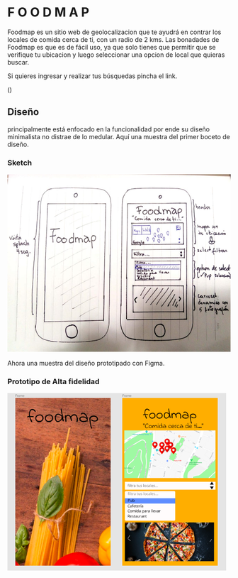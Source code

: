 #  F O O D M A P

Foodmap es un sitio web de geolocalizacion que te ayudrá en contrar los locales de comida cerca de ti, con un radio de 2 kms.
Las bonadades de Foodmap es que es de fácil uso, ya que solo tienes que permitir que se verifique tu ubicacion y luego seleccionar una opcion de local que quieras buscar.

Si quieres ingresar y realizar tus búsquedas pincha el link.

()

## Diseño

principalmente está enfocado en la funcionalidad por ende su diseño minimalista no distrae de lo medular.
Aquí una muestra del primer boceto de diseño.

### Sketch

<img src="src/css/img/sketch.jpeg"  height="400" alt="sketch"/>

Ahora una muestra del diseño prototipado con Figma.

### Prototipo de Alta fidelidad

<img src="src/css/img/paf.png"  height="400" alt="pbf"/>


